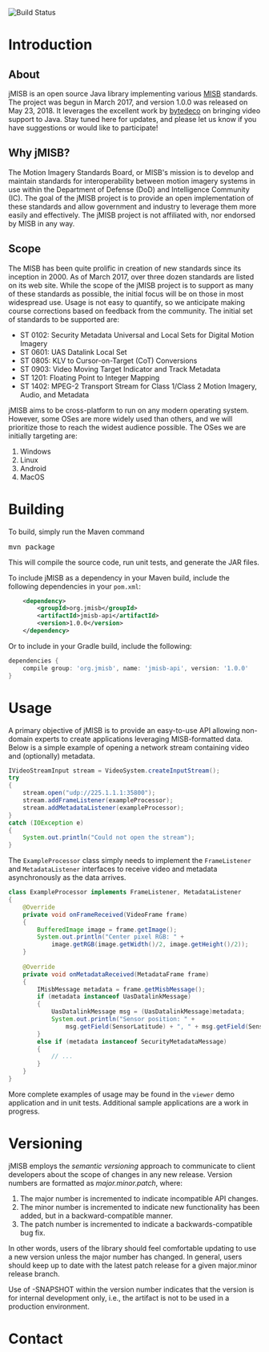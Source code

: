![Build Status](https://travis-ci.com/WestRidgeSystems/jmisb.svg?branch=develop)

# Introduction

## About

jMISB is an open source Java library implementing various 
[MISB](http://www.gwg.nga.mil/misb/ "MISB home page") standards. The
project was begun in March 2017, and version 1.0.0 was released on 
May 23, 2018. It leverages the excellent work by 
[bytedeco](https://github.com/bytedeco) on bringing video support to Java.
Stay tuned here for updates, and please let us know if you have suggestions
or would like to participate!

## Why jMISB?

The Motion Imagery Standards Board, or MISB's mission is to develop and 
maintain standards for interoperability between motion imagery systems in use 
within the Department of Defense (DoD) and Intelligence Community (IC).
The goal of the jMISB project is to provide an open implementation of 
these standards and allow government and industry to leverage them more easily 
and effectively. The jMISB project is not affiliated with, nor endorsed by 
MISB in any way.

## Scope

The MISB has been quite prolific in creation of new standards since its 
inception in 2000. As of March 2017, over three dozen standards are listed
on its web site. While the scope of the jMISB project is to support as many of
these standards as possible, the initial focus will be on those
in most widespread use. Usage is not easy to quantify, so we anticipate 
making course corrections based on feedback from the community. The initial
set of standards to be supported are:

* ST 0102: Security Metadata Universal and Local Sets for Digital Motion
           Imagery
* ST 0601: UAS Datalink Local Set
* ST 0805: KLV to Cursor-on-Target (CoT) Conversions
* ST 0903: Video Moving Target Indicator and Track Metadata
* ST 1201: Floating Point to Integer Mapping
* ST 1402: MPEG-2 Transport Stream for Class 1/Class 2 Motion Imagery, Audio,
           and Metadata

jMISB aims to be cross-platform to run on any modern operating system. However,
some OSes are more widely used than others, and we will prioritize those to
reach the widest audience possible. The OSes we are initially targeting are:

1. Windows
2. Linux
3. Android
4. MacOS

# Building

To build, simply run the Maven command
<pre>
mvn package
</pre>
This will compile the source code, run unit tests, and generate the JAR files.

To include jMISB as a dependency in your Maven build, include the following dependencies in
your <code>pom.xml</code>:
```xml
    <dependency>
        <groupId>org.jmisb</groupId>
        <artifactId>jmisb-api</artifactId>
        <version>1.0.0</version>
    </dependency>
```
Or to include in your Gradle build, include the following:
```groovy
dependencies {
    compile group: 'org.jmisb', name: 'jmisb-api', version: '1.0.0'
}
```

# Usage

A primary objective of jMISB is to provide an easy-to-use API allowing 
non-domain experts to create applications leveraging MISB-formatted data.
Below is a simple example of opening a network stream containing video
and (optionally) metadata.

```java
IVideoStreamInput stream = VideoSystem.createInputStream();
try 
{
    stream.open("udp://225.1.1.1:35800");
    stream.addFrameListener(exampleProcessor);
    stream.addMetadataListener(exampleProcessor);
}
catch (IOException e)
{
    System.out.println("Could not open the stream");
}
```

The <code>ExampleProcessor</code> class simply needs to implement the
<code>FrameListener</code> and <code>MetadataListener</code> interfaces
to receive video and metadata asynchronously as the data arrives.

```java
class ExampleProcessor implements FrameListener, MetadataListener
{
    @Override
    private void onFrameReceived(VideoFrame frame)
    {
        BufferedImage image = frame.getImage();
        System.out.println("Center pixel RGB: " +
            image.getRGB(image.getWidth()/2, image.getHeight()/2));
    }
    
    @Override
    private void onMetadataReceived(MetadataFrame frame)
    {
        IMisbMessage metadata = frame.getMisbMessage();
        if (metadata instanceof UasDatalinkMessage)
        {
            UasDatalinkMessage msg = (UasDatalinkMessage)metadata;
            System.out.println("Sensor position: " + 
                msg.getField(SensorLatitude) + ", " + msg.getField(SensorLongitude));
        }
        else if (metadata instanceof SecurityMetadataMessage)
        {
            // ...
        }
    }
}
```

More complete examples of usage may be found in the <code>viewer</code> demo 
application and in unit tests. Additional sample applications are a work in
progress.

# Versioning

jMISB employs the <i>semantic versioning</i> approach to communicate to 
client developers about the scope of changes in any new release. Version
numbers are formatted as *major.minor.patch*, where:

1. The major number is incremented to indicate incompatible API changes.
2. The minor number is incremented to indicate new functionality has been
added, but in a backward-compatible manner.
3. The patch number is incremented to indicate a backwards-compatible bug
fix.

In other words, users of the library should feel comfortable updating to use
a new version unless the major number has changed. In general, users should 
keep up to date with the latest patch release for a given major.minor 
release branch.

Use of -SNAPSHOT within the version number indicates that the version is
for internal development only, i.e., the artifact is not to be used in a
production environment.

# Contact

